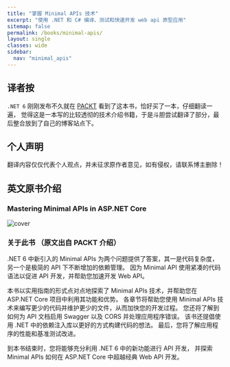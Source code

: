 ```yaml
---
title: "掌握 Minimal APIs 技术"
excerpt: "使用 .NET 和 C# 编译、测试和快速开发 web api 原型应用"
sitemap: false
permalink: /books/minimal-apis/
layout: single
classes: wide
sidebar:
  nav: "minimal_apis"
---
```


## 译者按

`.NET 6` 刚刚发布不久就在 [PACKT](https://www.packtpub.com/product/mastering-minimal-apis-in-aspnet-core/9781803237824) 看到了这本书，恰好买了一本，仔细翻读一遍，
觉得这是一本写的比较透彻的技术介绍书籍，于是斗胆尝试翻译了部分，最后整合放到了自己的博客站点下。


## 个人声明

翻译内容仅仅代表个人观点，并未征求原作者意见，如有侵权，请联系博主删除！

## 英文原书介绍

### Mastering Minimal APIs in ASP.NET Core

![cover](https://static.packt-cdn.com/products/9781803237824/cover/normal)

### 关于此书 （原文出自 PACKT 介绍）

.NET 6 中新引入的 Minimal APIs 为两个问题提供了答案，其一是代码复杂度，另一个是极简的 API 下不断增加的依赖管理。
因为 Minimal API 使用紧凑的代码语法以促进 API 开发，并帮助您加速开发 Web API。

本书以实用指南的形式点对点地探索了 Minimal APIs 技术，并帮助您在 ASP.NET Core 项目中利用其功能和优势。
各章节将帮助您使用 Minimal APIs 技术来编写更少的代码并维护更少的文件，从而加快您的开发过程。 
您还将了解到如何为 API 文档启用 Swagger 以及 CORS 并处理应用程序错误。 
该书还提倡使用 .NET 中的依赖注入库以更好的方式构建代码的想法。
最后，您将了解应用程序的性能和基准测试改进。

到本书结束时，您将能够充分利用 .NET 6 中的新功能进行 API 开发，
并探索 Minimal APIs 如何在 ASP.NET Core 中超越经典 Web API 开发。


